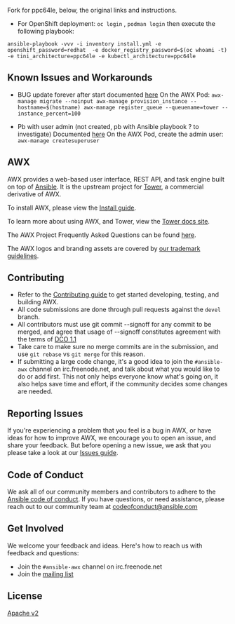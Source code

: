 Fork for ppc64le, below, the original links and instructions.
- For OpenShift deployment: `oc login` , `podman login` then execute the following playbook:

`ansible-playbook -vvv -i inventory install.yml -e openshift_password=redhat  -e docker_registry_password=$(oc whoami -t) -e tini_architecture=ppc64le -e kubectl_architecture=ppc64le `

Known Issues and Workarounds 
---
- BUG  update forever after start documented [here](https://github.com/ansible/awx/issues/3032)
On the AWX Pod: 
`awx-manage migrate --noinput
awx-manage provision_instance --hostname=$(hostname)
awx-manage register_queue --queuename=tower --instance_percent=100`

- Pb with user admin (not created, pb with Ansible playbook ? to investigate)
Documented [here](https://docs.ansible.com/ansible-tower/3.2.5/html/administration/tipsandtricks.html#index-3)
On the AWX Pod, create the admin user: 
`awx-manage createsuperuser`

AWX
---

AWX provides a web-based user interface, REST API, and task engine built on top of [Ansible](https://github.com/ansible/ansible). It is the upstream project for [Tower](https://www.ansible.com/tower), a commercial derivative of AWX.  

To install AWX, please view the [Install guide](./INSTALL.md).

To learn more about using AWX, and Tower, view the [Tower docs site](http://docs.ansible.com/ansible-tower/index.html).

The AWX Project Frequently Asked Questions can be found [here](https://www.ansible.com/awx-project-faq).

The AWX logos and branding assets are covered by [our trademark guidelines](https://github.com/ansible/awx-logos/blob/master/TRADEMARKS.md).

Contributing
------------

- Refer to the [Contributing guide](./CONTRIBUTING.md) to get started developing, testing, and building AWX.
- All code submissions are done through pull requests against the `devel` branch.
- All contributors must use git commit --signoff for any commit to be merged, and agree that usage of --signoff constitutes agreement with the terms of [DCO 1.1](./DCO_1_1.md)
- Take care to make sure no merge commits are in the submission, and use `git rebase` vs `git merge` for this reason.
- If submitting a large code change, it's a good idea to join the `#ansible-awx` channel on irc.freenode.net, and talk about what you would like to do or add first. This not only helps everyone know what's going on, it also helps save time and effort, if the community decides some changes are needed.

Reporting Issues
----------------

If you're experiencing a problem that you feel is a bug in AWX, or have ideas for how to improve AWX, we encourage you to open an issue, and share your feedback. But before opening a new issue, we ask that you please take a look at our [Issues guide](./ISSUES.md).

Code of Conduct
---------------

We ask all of our community members and contributors to adhere to the [Ansible code of conduct](http://docs.ansible.com/ansible/latest/community/code_of_conduct.html). If you have questions, or need assistance, please reach out to our community team at [codeofconduct@ansible.com](mailto:codeofconduct@ansible.com)   

Get Involved
------------

We welcome your feedback and ideas. Here's how to reach us with feedback and questions:

- Join the `#ansible-awx` channel on irc.freenode.net
- Join the [mailing list](https://groups.google.com/forum/#!forum/awx-project) 

License
-------

[Apache v2](./LICENSE.md)

